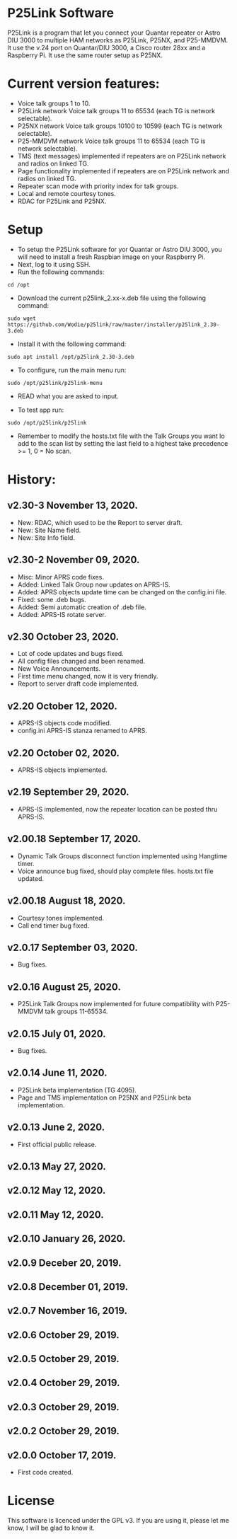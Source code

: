 # P25Link Software

P25Link is a program that let you connect your Quantar repeater or Astro DIU 3000 to multiple HAM networks as P25Link, P25NX, and P25-MMDVM.
It use the v.24 port on Quantar/DIU 3000, a Cisco router 28xx and a Raspberry Pi. It use the same router setup as P25NX.

# Current version features:
- Voice talk groups 1 to 10.
- P25Link network Voice talk groups 11 to 65534 (each TG is network selectable).
- P25NX network Voice talk groups 10100 to 10599 (each TG is network selectable).
- P25-MMDVM network Voice talk groups 11 to 65534 (each TG is network selectable).
- TMS (text messages) implemented if repeaters are on P25Link network and radios on linked TG.
- Page functionality implemented if repeaters are on P25Link network and radios on linked TG.
- Repeater scan mode with priority index for talk groups.
- Local and remote courtesy tones.
- RDAC for P25Link and P25NX.

# Setup
- To setup the P25Link software for yor Quantar or Astro DIU 3000, you will need to install a fresh Raspbian image on your Raspberry Pi.
- Next, log to it using SSH.
- Run the following commands:
```
cd /opt
```
- Download the current p25link_2.xx-x.deb file using the following command:

```
sudo wget https://github.com/Wodie/p25link/raw/master/installer/p25link_2.30-3.deb
```
- Install it with the following command:
```
sudo apt install /opt/p25link_2.30-3.deb
```

- To configure, run the main menu run:
```
sudo /opt/p25link/p25link-menu
```
- READ what you are asked to input.

- To test app run:
```
sudo /opt/p25link/p25link
```
- Remember to modify the hosts.txt file with the Talk Groups you want lo add to the scan list by setting the last field to a highest take precedence >= 1, 0 = No scan.

# History:

## v2.30-3 November 13, 2020.
- New: RDAC, which used to be the Report to server draft.
- New: Site Name field.
- New: Site Info field.

## v2.30-2 November 09, 2020.
- Misc: Minor APRS code fixes.
- Added: Linked Talk Group now updates on APRS-IS.
- Added: APRS objects update time can be changed on the config.ini file.
- Fixed: some .deb bugs.
- Added: Semi automatic creation of .deb file.
- Added: APRS-IS rotate server.

## v2.30 October 23, 2020.
- Lot of code updates and bugs fixed.
- All config files changed and been renamed.
- New Voice Announcements.
- First time menu changed, now it is very friendly.
- Report to server draft code implemented.

## v2.20 October 12, 2020.
- APRS-IS objects code modified.
- config.ini APRS-IS stanza renamed to APRS.

## v2.20 October 02, 2020.
- APRS-IS objects implemented.

## v2.19 September 29, 2020.
- APRS-IS implemented, now the repeater location can be posted thru APRS-IS.

## v2.00.18 September 17, 2020.
- Dynamic Talk Groups disconnect function implemented using Hangtime timer.
- Voice announce bug fixed, should play complete files. hosts.txt file updated.

## v2.00.18 August 18, 2020.
- Courtesy tones implemented.
- Call end timer bug fixed.

## v2.0.17 September 03, 2020.
- Bug fixes.

## v2.0.16 August 25, 2020.
- P25Link Talk Groups now implemented for future compatibility with P25-MMDVM talk groups 11-65534.

## v2.0.15 July 01, 2020.
- Bug fixes.

## v2.0.14 June 11, 2020.
- P25Link beta implementation (TG 4095).
- Page and TMS implementation on P25NX and P25Link beta implementation.

## v2.0.13 June 2, 2020.
- First official public release.

## v2.0.13 May 27, 2020.

## v2.0.12 May 12, 2020.

## v2.0.11 May 12, 2020.

## v2.0.10 January 26, 2020.

## v2.0.9 Deceber 20, 2019.

## v2.0.8 December 01, 2019.

## v2.0.7 November 16, 2019.

## v2.0.6 October 29, 2019.

## v2.0.5 October 29, 2019.

## v2.0.4 October 29, 2019.

## v2.0.3 October 29, 2019.

## v2.0.2 October 29, 2019.

## v2.0.0 October 17, 2019.
- First code created.

# License
This software is licenced under the GPL v3. If you are using it, please let me know, I will be glad to know it.
